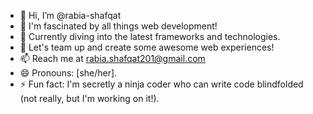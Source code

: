 - 👋 Hi, I’m @rabia-shafqat
- 👀 I'm fascinated by all things web development!
- 🌱 Currently diving into the latest frameworks and technologies.
- 💞️ Let's team up and create some awesome web experiences!
- 📫 Reach me at rabia.shafqat201@gmail.com
- 😄 Pronouns: [she/her].
- ⚡ Fun fact: I'm secretly a ninja coder who can write code blindfolded (not really, but I'm working on it!).

